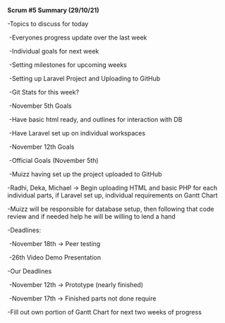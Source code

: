 **Scrum #5 Summary (29/10/21)**

-Topics to discuss for today

​        -Everyones progress update over the last week

​        -Individual goals for next week

​        -Setting milestones for upcoming weeks

​        -Setting up Laravel Project and Uploading to GitHub

​        -Git Stats for this week?

​        -November 5th Goals

​                -Have basic html ready, and outlines for interaction with DB

​                -Have Laravel set up on individual workspaces

​        -November 12th Goals

​        -Official Goals (November 5th)

​                -Muizz having set up the project uploaded to GitHub

-Radhi, Deka, Michael -> Begin uploading HTML and basic PHP for each individual parts, if Laravel set up, individual requirements on Gantt Chart

-Muizz will be responsible for database setup, then following that code review and if needed help he will be willing to lend a hand

-Deadlines:

​        -November 18th -> Peer testing

​        -26th Video Demo Presentation

-Our Deadlines

​        -November 12th -> Prototype (nearly finished)

​        -November 17th -> Finished parts not done require

-Fill out own portion of Gantt Chart for next two weeks of progress